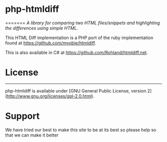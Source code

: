 # php-htmldiff
=======
*A library for comparing two HTML files/snippets and highlighting the differences using simple HTML.*

This HTML Diff implementation is a PHP port of the ruby implementation found at https://github.com/myobie/htmldiff.

This is also available in C# at https://github.com/Rohland/htmldiff.net.

# License
-------
php-htmldiff is available under [GNU General Public License, version 2] (http://www.gnu.org/licenses/gpl-2.0.html).
# Support
We have tried our best to make this site to be at its best so please help so that we can make it better
